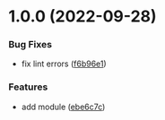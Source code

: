 # 1.0.0 (2022-09-28)


### Bug Fixes

* fix lint errors ([f6b96e1](https://github.com/data-platform-hq/terraform-azurerm-key-vault-secret/commit/f6b96e10ad5b8e961139d5ae794be18bb4775915))


### Features

* add module ([ebe6c7c](https://github.com/data-platform-hq/terraform-azurerm-key-vault-secret/commit/ebe6c7c7e6eb93365131c6ef8607e24aab3f957a))
